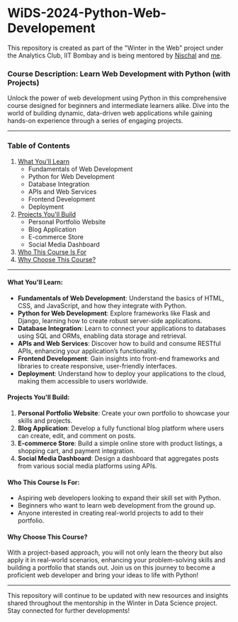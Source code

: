 # WiDS-2024-Python-Web-Developement

This repository is created as part of the "Winter in the Web" project under the Analytics Club, IIT Bombay and is being mentored by [Nischal](https://github.com/NischalPendurthi) and [me](https://github.com/adityasanapala).
### Course Description: Learn Web Development with Python (with Projects)

Unlock the power of web development using Python in this comprehensive course designed for beginners and intermediate learners alike. Dive into the world of building dynamic, data-driven web applications while gaining hands-on experience through a series of engaging projects.

---

### Table of Contents

1. [What You'll Learn](#what-youll-learn)
   - Fundamentals of Web Development
   - Python for Web Development
   - Database Integration
   - APIs and Web Services
   - Frontend Development
   - Deployment
2. [Projects You'll Build](#projects-youll-build)
   - Personal Portfolio Website
   - Blog Application
   - E-commerce Store
   - Social Media Dashboard
3. [Who This Course Is For](#who-this-course-is-for)
4. [Why Choose This Course?](#why-choose-this-course)

---

#### What You'll Learn:

- **Fundamentals of Web Development**: Understand the basics of HTML, CSS, and JavaScript, and how they integrate with Python.
- **Python for Web Development**: Explore frameworks like Flask and Django, learning how to create robust server-side applications.
- **Database Integration**: Learn to connect your applications to databases using SQL and ORMs, enabling data storage and retrieval.
- **APIs and Web Services**: Discover how to build and consume RESTful APIs, enhancing your application’s functionality.
- **Frontend Development**: Gain insights into front-end frameworks and libraries to create responsive, user-friendly interfaces.
- **Deployment**: Understand how to deploy your applications to the cloud, making them accessible to users worldwide.

#### Projects You'll Build:

1. **Personal Portfolio Website**: Create your own portfolio to showcase your skills and projects.
2. **Blog Application**: Develop a fully functional blog platform where users can create, edit, and comment on posts.
3. **E-commerce Store**: Build a simple online store with product listings, a shopping cart, and payment integration.
4. **Social Media Dashboard**: Design a dashboard that aggregates posts from various social media platforms using APIs.

#### Who This Course Is For:

- Aspiring web developers looking to expand their skill set with Python.
- Beginners who want to learn web development from the ground up.
- Anyone interested in creating real-world projects to add to their portfolio.

#### Why Choose This Course?

With a project-based approach, you will not only learn the theory but also apply it in real-world scenarios, enhancing your problem-solving skills and building a portfolio that stands out. Join us on this journey to become a proficient web developer and bring your ideas to life with Python!

---

This repository will continue to be updated with new resources and insights shared throughout the mentorship in the Winter in Data Science project. Stay connected for further developments!
